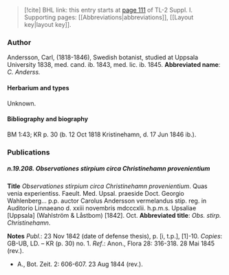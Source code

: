 > [!cite] BHL link: this entry starts at [page 111](https://www.biodiversitylibrary.org/page/33264838) of TL-2 Suppl. I.
> Supporting pages: [[Abbreviations|abbreviations]], [[Layout key|layout key]].

### Author

Andersson, Carl, (1818-1846), Swedish botanist, studied at Uppsala University 1838, med. cand. ib. 1843, med. lic. ib. 1845. 
**Abbreviated name**: *C. Anderss.*

#### Herbarium and types

Unknown.

#### Bibliography and biography

BM 1:43; KR p. 30 (b. 12 Oct 1818 Kristinehamn, d. 17 Jun 1846 ib.).

### Publications

##### n.19.208. Observationes stirpium circa Christinehamn provenientium

**Title**
*Observationes stirpium circa Christinehamn provenientium*. Quas venia experientiss. Faeult. Med. Upsal. praeside Doct. Georgio Wahlenberg... p.p. auctor Carolus Andersson vermelandus stip. reg. in Auditorio Linnaeano d. xxiii novembris mdcccxlii. h.p.m.s. Upsaliae \[Uppsala\] (Wahlström & Låstbom) \[1842\]. Oct.
**Abbreviated title**: *Obs. stirp. Christinehamn*.

**Notes**
*Publ*.: 23 Nov 1842 (date of defense thesis), p. \[i, t.p.\], \[1\]-10. *Copies*: GB-UB, LD. – KR (p. 30) no. 1.
*Ref*.: Anon., Flora 28: 316-318. 28 Mai 1845 (rev.).
- A., Bot. Zeit. 2: 606-607. 23 Aug 1844 (rev.).

